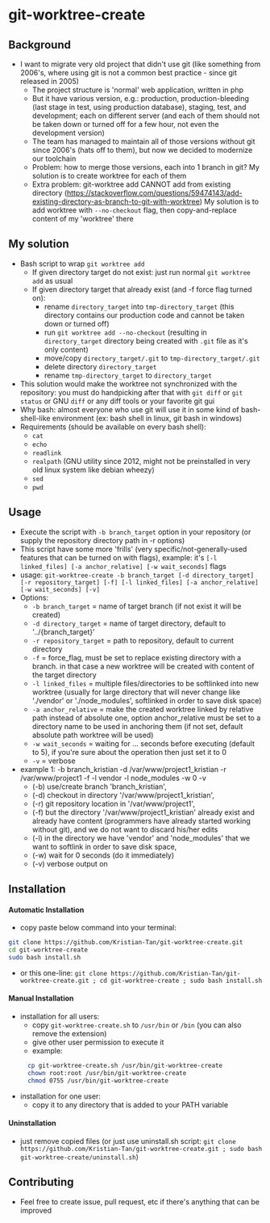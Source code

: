# git-worktree-create


## Background

- I want to migrate very old project that didn't use git (like something from 2006's, where using git is not a common best practice - since git released in 2005)
  - The project structure is 'normal' web application, written in php
  - But it have various version, e.g.: production, production-bleeding (last stage in test, using production database), staging, test, and development; each on different server (and each of them should not be taken down or turned off for a few hour, not even the development version)
  - The team has managed to maintain all of those versions without git since 2006's (hats off to them), but now we decided to modernize our toolchain
  - Problem: how to merge those versions, each into 1 branch in git? My solution is to create worktree for each of them
  - Extra problem: git-worktree add CANNOT add from existing directory (https://stackoverflow.com/questions/59474143/add-existing-directory-as-branch-to-git-with-worktree) My solution is to add worktree with `--no-checkout` flag, then copy-and-replace content of my 'worktree' there


## My solution

- Bash script to wrap `git worktree add`
  - If given directory target do not exist: just run normal `git worktree add` as usual
  - If given directory target that already exist (and -f force flag turned on):
    - rename `directory_target` into `tmp-directory_target` (this directory contains our production code and cannot be taken down or turned off)
    - run `git worktree add --no-checkout` (resulting in `directory_target` directory being created with `.git` file as it's only content)
    - move/copy `directory_target/.git` to `tmp-directory_target/.git`
    - delete directory `directory_target`
    - rename `tmp-directory_target` to `directory_target`
- This solution would make the worktree not synchronized with the repository: you must do handpicking after that with `git diff` or `git status` or GNU `diff` or any diff tools or your favorite git gui
- Why bash: almost everyone who use git will use it in some kind of bash-shell-like environment (ex: bash shell in linux, git bash in windows)
- Requirements (should be available on every bash shell):
  - `cat`
  - `echo`
  - `readlink`
  - `realpath` (GNU utility since 2012, might not be preinstalled in very old linux system like debian wheezy)
  - `sed`
  - `pwd`


## Usage

- Execute the script with `-b branch_target` option in your repository (or supply the repository directory path in -r options)
- This script have some more 'frills' (very specific/not-generally-used features that can be turned on with flags), example: it's `[-l linked_files] [-a anchor_relative] [-w wait_seconds]` flags
- usage: `git-worktree-create -b branch_target [-d directory_target] [-r repository_target] [-f] [-l linked_files] [-a anchor_relative] [-w wait_seconds] [-v]`
- Options:
  - `-b branch_target` = name of target branch (if not exist it will be created)
  - `-d directory_target` = name of target directory, default to '../{branch_target}'
  - `-r repository_target` = path to repository, default to current directory
  - `-f` = force_flag, must be set to replace existing directory with a branch. in that case a new worktree will be created with content of the target directory
  - `-l linked_files` = multiple files/directories to be softlinked into new worktree (usually for large directory that will never change like './vendor' or './node_modules', softlinked in order to save disk space)
  - `-a anchor_relative` = make the created worktree linked by relative path instead of absolute one, option anchor_relative must be set to a directory name to be used in anchoring them (if not set, default absolute path worktree will be used)
  - `-w wait_seconds` = waiting for ... seconds before executing (default to 5), if you're sure about the operation then just set it to 0
  - `-v` = verbose
- example 1: -b branch_kristian -d /var/www/project1_kristian -r /var/www/project1 -f -l vendor -l node_modules -w 0 -v
  - (-b) use/create branch 'branch_kristian',
  - (-d) checkout in directory '/var/www/project1_kristian',
  - (-r) git repository location in '/var/www/project1',
  - (-f) but the directory '/var/www/project1_kristian' already exist and already have content (programmers have already started working without git), and we do not want to discard his/her edits
  - (-l) in the directory we have 'vendor' and 'node_modules' that we want to softlink in order to save disk space,
  - (-w) wait for 0 seconds (do it immediately)
  - (-v) verbose output on


## Installation

#### Automatic Installation

- copy paste below command into your terminal:
```bash
git clone https://github.com/Kristian-Tan/git-worktree-create.git
cd git-worktree-create
sudo bash install.sh
```
- or this one-line: ```git clone https://github.com/Kristian-Tan/git-worktree-create.git ; cd git-worktree-create ; sudo bash install.sh```

#### Manual Installation

- installation for all users:
  - copy `git-worktree-create.sh` to `/usr/bin` or `/bin` (you can also remove the extension)
  - give other user permission to execute it
  - example:
  ```bash
    cp git-worktree-create.sh /usr/bin/git-worktree-create
    chown root:root /usr/bin/git-worktree-create
    chmod 0755 /usr/bin/git-worktree-create
  ```
- installation for one user:
  - copy it to any directory that is added to your PATH variable

#### Uninstallation

- just remove copied files (or just use uninstall.sh script: ```git clone https://github.com/Kristian-Tan/git-worktree-create.git ; sudo bash git-worktree-create/uninstall.sh```)

## Contributing

- Feel free to create issue, pull request, etc if there's anything that can be improved
